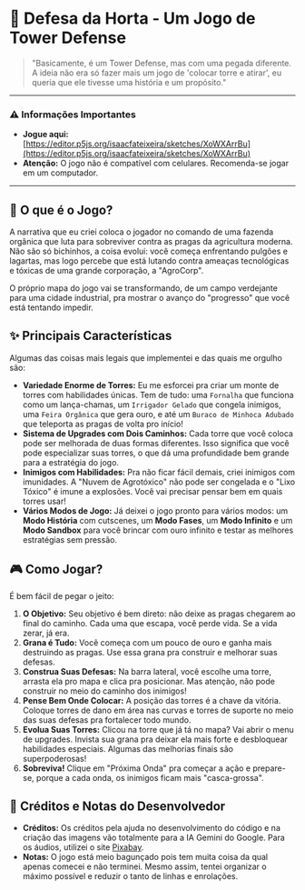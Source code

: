 # 🌾 Defesa da Horta - Um Jogo de Tower Defense

> "Basicamente, é um Tower Defense, mas com uma pegada diferente. A ideia não era só fazer mais um jogo de 'colocar torre e atirar', eu queria que ele tivesse uma história e um propósito."

---

### ⚠️ Informações Importantes

* **Jogue aqui:** [https://editor.p5js.org/isaacfateixeira/sketches/XoWXArrBu](https://editor.p5js.org/isaacfateixeira/sketches/XoWXArrBu)
* **Atenção:** O jogo não é compatível com celulares. Recomenda-se jogar em um computador.

---

## 📖 O que é o Jogo?

A narrativa que eu criei coloca o jogador no comando de uma fazenda orgânica que luta para sobreviver contra as pragas da agricultura moderna. Não são só bichinhos, a coisa evolui: você começa enfrentando pulgões e lagartas, mas logo percebe que está lutando contra ameaças tecnológicas e tóxicas de uma grande corporação, a "AgroCorp".

O próprio mapa do jogo vai se transformando, de um campo verdejante para uma cidade industrial, pra mostrar o avanço do "progresso" que você está tentando impedir.

## ✨ Principais Características

Algumas das coisas mais legais que implementei e das quais me orgulho são:

* **Variedade Enorme de Torres:** Eu me esforcei pra criar um monte de torres com habilidades únicas. Tem de tudo: uma `Fornalha` que funciona como um lança-chamas, um `Irrigador Gelado` que congela inimigos, uma `Feira Orgânica` que gera ouro, e até um `Buraco de Minhoca Adubado` que teleporta as pragas de volta pro início!
* **Sistema de Upgrades com Dois Caminhos:** Cada torre que você coloca pode ser melhorada de duas formas diferentes. Isso significa que você pode especializar suas torres, o que dá uma profundidade bem grande para a estratégia do jogo.
* **Inimigos com Habilidades:** Pra não ficar fácil demais, criei inimigos com imunidades. A "Nuvem de Agrotóxico" não pode ser congelada e o "Lixo Tóxico" é imune a explosões. Você vai precisar pensar bem em quais torres usar!
* **Vários Modos de Jogo:** Já deixei o jogo pronto para vários modos: um **Modo História** com cutscenes, um **Modo Fases**, um **Modo Infinito** e um **Modo Sandbox** para você brincar com ouro infinito e testar as melhores estratégias sem pressão.

## 🎮 Como Jogar?

É bem fácil de pegar o jeito:

1.  **O Objetivo:** Seu objetivo é bem direto: não deixe as pragas chegarem ao final do caminho. Cada uma que escapa, você perde vida. Se a vida zerar, já era.
2.  **Grana é Tudo:** Você começa com um pouco de ouro e ganha mais destruindo as pragas. Use essa grana pra construir e melhorar suas defesas.
3.  **Construa Suas Defesas:** Na barra lateral, você escolhe uma torre, arrasta ela pro mapa e clica pra posicionar. Mas atenção, não pode construir no meio do caminho dos inimigos!
4.  **Pense Bem Onde Colocar:** A posição das torres é a chave da vitória. Coloque torres de dano em área nas curvas e torres de suporte no meio das suas defesas pra fortalecer todo mundo.
5.  **Evolua Suas Torres:** Clicou na torre que já tá no mapa? Vai abrir o menu de upgrades. Invista sua grana pra deixar ela mais forte e desbloquear habilidades especiais. Algumas das melhorias finais são superpoderosas!
6.  **Sobreviva!** Clique em "Próxima Onda" pra começar a ação e prepare-se, porque a cada onda, os inimigos ficam mais "casca-grossa".

## 📝 Créditos e Notas do Desenvolvedor

* **Créditos:** Os créditos pela ajuda no desenvolvimento do código e na criação das imagens vão totalmente para a IA Gemini do Google. Para os áudios, utilizei o site [Pixabay](https://pixabay.com).
* **Notas:** O jogo está meio bagunçado pois tem muita coisa da qual apenas comecei e não terminei. Mesmo assim, tentei organizar o máximo possível e reduzir o tanto de linhas e enrolações.
